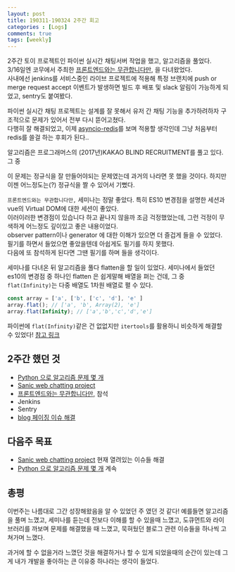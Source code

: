 ```yaml
---
layout: post
title: 190311-190324 2주간 회고
categories : [Logs]
comments: true
tags: [weekly]
---
```


2주간 토이 프로젝트인 파이썬 실시간 채팅서버 작업을 했고, 알고리즘을 풀었다.  
3/16일엔 코무에서 주최한 [프론트엔드와는 무관합니다만,](https://festa.io/events/212) 을 다녀왔었다.  
사내에선 jenkins를 서비스중인 라이브 프로젝트에 적용해 특정 브랜치에 push or merge request accept 이벤트가 발생하면 빌드 후 배포 및 slack 알림이 가능하게 되었고, sentry도 붙여봤다.

파이썬 실시간 채팅 프로젝트는 설계를 잘 못해서 유저 간 채팅 기능을 추가하려하자 구조적으로 문제가 있어서 전부 다시 뜯어고쳤다.   
다행히 잘 해결되었고, 이제 [asyncio-redis](https://github.com/jonathanslenders/asyncio-redis/blob/master/docs/pages/examples.rst)를 보며 적용할 생각인데 그냥 처음부터 redis를 쓸걸 하는 후회가 된다..

알고리즘은 프로그래머스의 (2017년)KAKAO BLIND RECRUITMENT를 풀고 있다.  
그 중  
<script src="https://gist.github.com/sehajyang/0ba8b0bdd7aeeeba0141e3b1fbe590da.js"></script>

이 문제는 정규식을 잘 만들어야되는 문제였는데 과거의 나라면 못 했을 것이다.
하지만 이젠 어느정도는(?) 정규식을 짤 수 있어서 기뻤다.

`프론트엔드와는 무관합니다만,` 세미나는 정말 좋았다. 특히 ES10 변경점을 설명한 세션과 vue의 Virtual DOM에 대한 세션이 좋았다.  
이러이러한 변경점이 있습니다 하고 끝나지 않을까 조금 걱정했었는데, 그런 걱정이 무색하게 어느정도 깊이있고 좋은 내용이었다.   
observer pattern이나 generator 에 대한 이해가 있으면 더 즐겁게 들을 수 있었다.  
필기를 하면서 들었으면 좋았을텐데 아쉽게도 필기를 하지 못했다.   
다음에 또 참석하게 된다면 그땐 필기를 하며 들을 생각이다. 

세미나를 다녀온 뒤 알고리즘을 풀다 flatten을 할 일이 있었다. 세미나에서 들었던 es10의 변경점 중 하나인 flatten 은 쉽게말해 배열을 펴는 건데, 그 중 `flat(Infinity)`는 다중 배열도 1차원 배열로 펼 수 있다. 
~~~javascript
const array = ['a', ['b', ['c', 'd'], 'e' ]
array.flat(); // ['a', 'b', Array(2), 'e']
array.flat(Infinity); // ['a','b','c','d','e']
~~~
파이썬에 `flat(Infinity)`같은 건 없없지만 `itertools`를 활용하니 비슷하게 해결할 수 있었다! [참고 링크](https://stackoverflow.com/questions/120886/python-idiom-to-chain-flatten-an-infinite-iterable-of-finite-iterables)

## 2주간 했던 것
* [Python 으로 알고리즘 문제 몇 개](https://gist.github.com/sehajyang)
* [Sanic web chatting project](https://github.com/sehajyang/sanic-toy-project)
* [프론트엔드와는 무관합니다만,](https://festa.io/events/212) 참석
* Jenkins
* Sentry
* [blog 페이징 이슈 해결](https://github.com/sehajyang/sehajyang.github.io/issues/5)

## 다음주 목표
* [Sanic web chatting project](https://github.com/sehajyang/sanic-toy-project) 현재 열려있는 이슈들 해결
* [Python 으로 알고리즘 문제 몇 개](https://gist.github.com/sehajyang) 계속

## 총평 
이번주는 나름대로 그간 성장해왔음을 알 수 있었던 주 였던 것 같다! 예를들면 알고리즘을 풀며 느꼈고, 세미나를 듣는데 전보다 이해를 할 수 있을때 느꼈고, 도큐먼트와 라이브러리를 까보며 문제를 해결했을 때 느꼈고, 묵혀뒀던 블로그 관련 이슈들을 하나씩 고쳐가며 느꼈다.

과거에 할 수 없을거라 느꼈던 것을 해결하거나 할 수 있게 되었을때의 순간이 있는데 그게 내가 개발을 좋아하는 큰 이유중 하나라는 생각이 들었다.  


